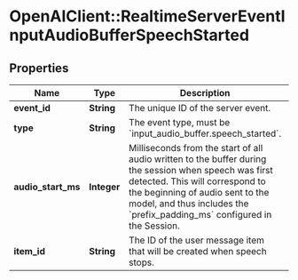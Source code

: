 # OpenAIClient::RealtimeServerEventInputAudioBufferSpeechStarted

## Properties
Name | Type | Description | Notes
------------ | ------------- | ------------- | -------------
**event_id** | **String** | The unique ID of the server event. | 
**type** | **String** | The event type, must be &#x60;input_audio_buffer.speech_started&#x60;. | 
**audio_start_ms** | **Integer** | Milliseconds from the start of all audio written to the buffer during the  session when speech was first detected. This will correspond to the  beginning of audio sent to the model, and thus includes the  &#x60;prefix_padding_ms&#x60; configured in the Session.  | 
**item_id** | **String** | The ID of the user message item that will be created when speech stops.  | 

